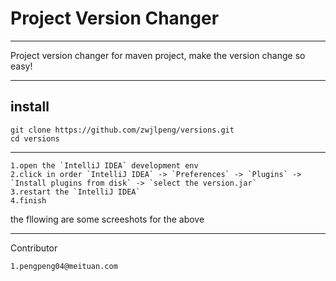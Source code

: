 # Project Version Changer

----

Project version changer for maven project, make the version change so easy!

--- 

## install

    git clone https://github.com/zwjlpeng/versions.git
    cd versions

---

    1.open the `IntelliJ IDEA` development env
    2.click in order `IntelliJ IDEA` -> `Preferences` -> `Plugins` -> `Install plugins from disk` -> `select the version.jar`
    3.restart the `IntelliJ IDEA`
    4.finish

the fllowing are some screeshots for the above

---


Contributor

    1.pengpeng04@meituan.com
